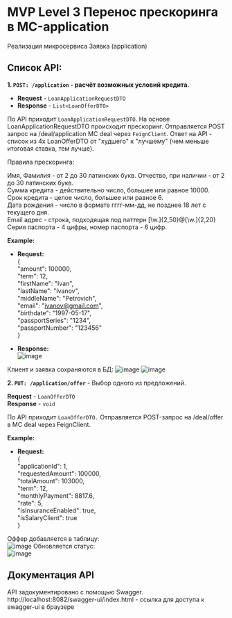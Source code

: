# MVP Level 3 Перенос прескоринга в МС-application

Реализация микросервиса Заявка (application)<br>

## Список API:
**1. `POST: /application` - расчёт возможных условий кредита.** <br>
* **Request** - `LoanApplicationRequestDTO` <br>
* **Response** - `List<LoanOfferDTO>` <br>

По API приходит `LoanApplicationRequestDTO`. На основе LoanApplicationRequestDTO происходит прескоринг. Отправляется POST запрос на /deal/application МС deal через `FeignClient`.
Ответ на API - список из 4х LoanOfferDTO от "худшего" к "лучшему" (чем меньше итоговая ставка, тем лучше). <br>

Правила прескоринга:<br>

Имя, Фамилия - от 2 до 30 латинских букв. Отчество, при наличии - от 2 до 30 латинских букв. <br>
Сумма кредита - действительно число, большее или равное 10000. <br>
Срок кредита - целое число, большее или равное 6. <br>
Дата рождения - число в формате гггг-мм-дд, не позднее 18 лет с текущего дня. <br>
Email адрес - строка, подходящая под паттерн [\w\.]{2,50}@[\w\.]{2,20} <br>
Серия паспорта - 4 цифры, номер паспорта - 6 цифр. <br>

**Example:** <br>
* **Request:** <br>
{ <br>
  "amount": 100000, <br>
  "term": 12, <br>
  "firstName": "Ivan", <br>
  "lastName": "Ivanov", <br>
  "middleName": "Petrovich", <br>
  "email": "ivanov@gmail.com", <br>
  "birthdate": "1997-05-17", <br>
  "passportSeries": "1234", <br>
  "passportNumber": "123456" <br>
} <br>

* **Response:** <br>
![image](https://github.com/AlekseyObukhov/conveyor/assets/133809437/51ab9d55-7e9c-48ab-87cf-46f24bcaa730)


Клиент и заявка сохраняются в БД:
![image](https://github.com/AlekseyObukhov/conveyor/assets/133809437/0622153f-2381-42fd-8dd0-8fe59a90ffe3)
![image](https://github.com/AlekseyObukhov/conveyor/assets/133809437/9b22a3ad-d341-427a-9222-98e87b450a17)

**2. `PUT: /application/offer`** - Выбор одного из предложений. 

**Request** - `LoanOfferDTO` <br>
**Response** - `void` <br>

По API приходит `LoanOfferDTO.` Отправляется POST-запрос на /deal/offer в МС deal через FeignClient. <br>

**Example:** <br>
* **Request:** <br>
{ <br>
"applicationId": 1, <br>
"requestedAmount": 100000, <br>
"totalAmount": 103000, <br>
"term": 12, <br>
"monthlyPayment": 8817.6, <br>
"rate": 5, <br>
"isInsuranceEnabled": true, <br>
"isSalaryClient": true <br>
} <br>

Оффер добавляется в таблицу: <br>
![image](https://github.com/AlekseyObukhov/conveyor/assets/133809437/2bb2228f-6666-488e-8fd3-d3a3fa3e4cec)
Обновляется статус: <br>
![image](https://github.com/AlekseyObukhov/conveyor/assets/133809437/fa19a680-3a43-45bf-acd6-474bad1e58bc)

## Документация API
API задокументировано с помощью Swagger. <br>
http://localhost:8082/swagger-ui/index.html - ссылка для доступа к swagger-ui в браузере
